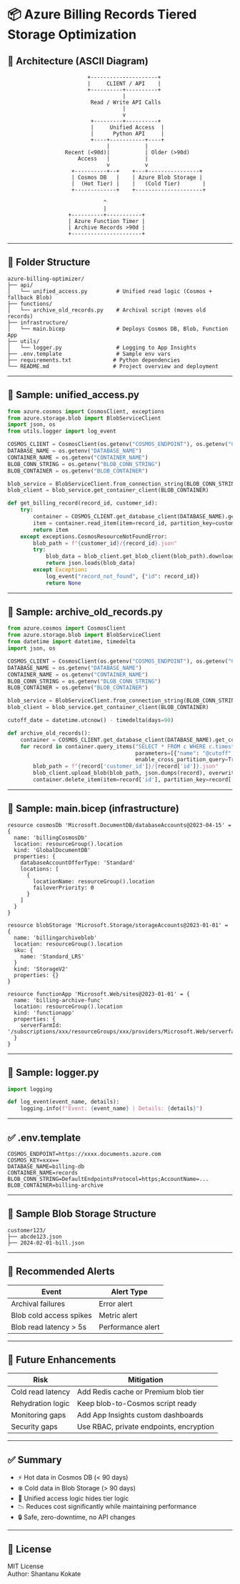 # 📦 Azure Billing Records Tiered Storage Optimization

## 🧠 Architecture (ASCII Diagram)

```
                         +---------------------+
                         |     CLIENT / API    |
                         +----------+----------+
                                    |
                          Read / Write API Calls
                                    |
                                    v
                          +---------+----------+
                          |     Unified Access  |
                          |      Python API     |
                          +----+-----------+----+
                               |           |
                  Recent (<90d)|           | Older (>90d)
                      Access   |           |
                               v           v
                    +----------+--+    +---+----------------+
                    | Cosmos DB   |    | Azure Blob Storage |
                    |  (Hot Tier) |    |   (Cold Tier)       |
                    +-------------+    +---------------------+

                              ^
                              |
                   +----------+-----------+
                   | Azure Function Timer |
                   | Archive Records >90d |
                   +----------------------+
```

---

## 📁 Folder Structure

```
azure-billing-optimizer/
├── api/
│   └── unified_access.py         # Unified read logic (Cosmos + fallback Blob)
├── functions/
│   └── archive_old_records.py    # Archival script (moves old records)
├── infrastructure/
│   └── main.bicep                # Deploys Cosmos DB, Blob, Function App
├── utils/
│   └── logger.py                 # Logging to App Insights
├── .env.template                 # Sample env vars
├── requirements.txt             # Python dependencies
└── README.md                    # Project overview and deployment
```

---

## 🧾 Sample: unified_access.py

```python
from azure.cosmos import CosmosClient, exceptions
from azure.storage.blob import BlobServiceClient
import json, os
from utils.logger import log_event

COSMOS_CLIENT = CosmosClient(os.getenv("COSMOS_ENDPOINT"), os.getenv("COSMOS_KEY"))
DATABASE_NAME = os.getenv("DATABASE_NAME")
CONTAINER_NAME = os.getenv("CONTAINER_NAME")
BLOB_CONN_STRING = os.getenv("BLOB_CONN_STRING")
BLOB_CONTAINER = os.getenv("BLOB_CONTAINER")

blob_service = BlobServiceClient.from_connection_string(BLOB_CONN_STRING)
blob_client = blob_service.get_container_client(BLOB_CONTAINER)

def get_billing_record(record_id, customer_id):
    try:
        container = COSMOS_CLIENT.get_database_client(DATABASE_NAME).get_container_client(CONTAINER_NAME)
        item = container.read_item(item=record_id, partition_key=customer_id)
        return item
    except exceptions.CosmosResourceNotFoundError:
        blob_path = f"{customer_id}/{record_id}.json"
        try:
            blob_data = blob_client.get_blob_client(blob_path).download_blob().readall()
            return json.loads(blob_data)
        except Exception:
            log_event("record_not_found", {"id": record_id})
            return None
```

---

## 🧾 Sample: archive_old_records.py

```python
from azure.cosmos import CosmosClient
from azure.storage.blob import BlobServiceClient
from datetime import datetime, timedelta
import json, os

COSMOS_CLIENT = CosmosClient(os.getenv("COSMOS_ENDPOINT"), os.getenv("COSMOS_KEY"))
DATABASE_NAME = os.getenv("DATABASE_NAME")
CONTAINER_NAME = os.getenv("CONTAINER_NAME")
BLOB_CONN_STRING = os.getenv("BLOB_CONN_STRING")
BLOB_CONTAINER = os.getenv("BLOB_CONTAINER")

blob_service = BlobServiceClient.from_connection_string(BLOB_CONN_STRING)
blob_client = blob_service.get_container_client(BLOB_CONTAINER)

cutoff_date = datetime.utcnow() - timedelta(days=90)

def archive_old_records():
    container = COSMOS_CLIENT.get_database_client(DATABASE_NAME).get_container_client(CONTAINER_NAME)
    for record in container.query_items("SELECT * FROM c WHERE c.timestamp < @cutoff",
                                        parameters=[{"name": "@cutoff", "value": cutoff_date.isoformat()}],
                                        enable_cross_partition_query=True):
        blob_path = f"{record['customer_id']}/{record['id']}.json"
        blob_client.upload_blob(blob_path, json.dumps(record), overwrite=True)
        container.delete_item(item=record['id'], partition_key=record['customer_id'])
```

---

## 🧾 Sample: main.bicep (infrastructure)

```bicep
resource cosmosDb 'Microsoft.DocumentDB/databaseAccounts@2023-04-15' = {
  name: 'billingCosmosDb'
  location: resourceGroup().location
  kind: 'GlobalDocumentDB'
  properties: {
    databaseAccountOfferType: 'Standard'
    locations: [
      {
        locationName: resourceGroup().location
        failoverPriority: 0
      }
    ]
  }
}

resource blobStorage 'Microsoft.Storage/storageAccounts@2023-01-01' = {
  name: 'billingarchiveblob'
  location: resourceGroup().location
  sku: {
    name: 'Standard_LRS'
  }
  kind: 'StorageV2'
  properties: {}
}

resource functionApp 'Microsoft.Web/sites@2023-01-01' = {
  name: 'billing-archive-func'
  location: resourceGroup().location
  kind: 'functionapp'
  properties: {
    serverFarmId: '/subscriptions/xxx/resourceGroups/xxx/providers/Microsoft.Web/serverfarms/xxx'
  }
}
```

---

## 🧾 Sample: logger.py

```python
import logging

def log_event(event_name, details):
    logging.info(f"Event: {event_name} | Details: {details}")
```

---

## ✅ .env.template

```env
COSMOS_ENDPOINT=https://xxxx.documents.azure.com
COSMOS_KEY=xxx==
DATABASE_NAME=billing-db
CONTAINER_NAME=records
BLOB_CONN_STRING=DefaultEndpointsProtocol=https;AccountName=...
BLOB_CONTAINER=billing-archive
```

---

## 🧪 Sample Blob Storage Structure

```
customer123/
├── abcde123.json
├── 2024-02-01-bill.json
```

---

## 🚨 Recommended Alerts

| Event                    | Alert Type        |
|-------------------------|-------------------|
| Archival failures       | Error alert       |
| Blob cold access spikes | Metric alert      |
| Blob read latency > 5s  | Performance alert |

---

## 🔮 Future Enhancements

| Risk                   | Mitigation                            |
|------------------------|----------------------------------------|
| Cold read latency      | Add Redis cache or Premium blob tier  |
| Rehydration logic      | Keep blob-to-Cosmos script ready      |
| Monitoring gaps        | Add App Insights custom dashboards    |
| Security gaps          | Use RBAC, private endpoints, encryption |

---

## ✅ Summary

- ⚡ Hot data in Cosmos DB (< 90 days)
- ❄️ Cold data in Blob Storage (> 90 days)
- 🔁 Unified access logic hides tier logic
- 📉 Reduces cost significantly while maintaining performance
- 🔒 Safe, zero-downtime, no API changes

---

## 📄 License

MIT License  
Author: Shantanu Kokate
